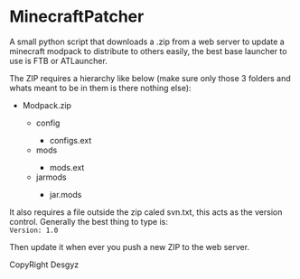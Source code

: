 # MinecraftPatcher
A small python script that downloads a .zip from a web server to update a minecraft modpack to distribute to others easily, the best base launcher to use is FTB or ATLauncher.

The ZIP requires a hierarchy like below (make sure only those 3 folders and whats meant to be in them is there nothing else): 
  <ul>
    <li>Modpack.zip</li>
      <ul>
        <li>config</li>
          <ul><li>configs.ext</li></ul>
        <li>mods</li>
          <ul><li>mods.ext</li></ul>
        <li>jarmods</li>
          <ul><li>jar.mods</li></ul>
      </ul>
  </ul>

It also requires a file outside the zip caled svn.txt, this acts as the version control. Generally the best thing to type is:
<code>
  Version: 1.0
</code>

Then update it when ever you push a new ZIP to the web server.

CopyRight Desgyz
